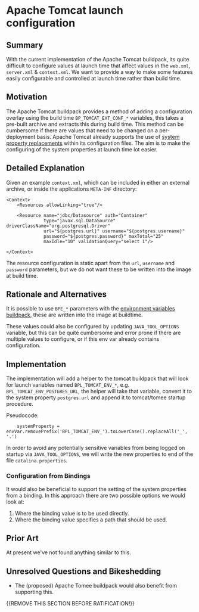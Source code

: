 # Apache Tomcat launch configuration

## Summary

With the current implementation of the Apache Tomcat buildpack, its quite difficult to configure values at launch time that affect values in the `web.xml`, `server.xml` & `context.xml`. We 
want to provide a way to make some features easily configurable and controlled at launch time rather than build time.

## Motivation

The Apache Tomcat buildpack provides a method of adding a configuration overlay using the build time `BP_TOMCAT_EXT_CONF_*` variables, this takes a pre-built archive
and extracts this during build time. This method can be cumbersome if there are values that need to be changed on a per-deployment basis.  Apache Tomcat already supports
the use of [system property replacements](https://tomcat.apache.org/tomcat-9.0-doc/config/systemprops.html#Property_replacements) within its configuration files.  The aim is to make
the configuring of the system properties at launch time lot easier.
 
## Detailed Explanation

Given an example `context.xml`, which can be included in either an external archive, or inside the applications `META-INF` directory:

```
<Context>
    <Resources allowLinking="true"/>

    <Resource name="jdbc/Datasource" auth="Container"
              type="javax.sql.DataSource" driverClassName="org.postgresql.Driver"
              url="${postgres.url}" username="${postgres.username}"
              password="${postgres.password}" maxTotal="25"
              maxIdle="10" validationQuery="select 1"/>

</Context>
```

The resource configuration is static apart from the `url`, `username` and `password` parameters, but we do not want these to be written into the image at build time.

## Rationale and Alternatives

It is possible to use `BPE_*` parameters with the [environment variables buildpack](https://github.com/paketo-buildpacks/environment-variables), these are written into the image at buildtime.

These values could also be configured by updating `JAVA_TOOL_OPTIONS` variable, but this can be quite cumbersome and error prone if there are multiple values to configure, or if this env var already
contains configuration.

## Implementation

The implementation will add a helper to the tomcat buildpack that will look for launch variables named `BPL_TOMCAT_ENV_*`, e.g. `BPL_TOMCAT_ENV_POSTGRES_URL`, the helper 
will take that variable, convert it to the system property `postgres.url` and append it to tomcat/tomee startup procedure.

Pseudocode:
```
	systemProperty = envVar.removePrefix('BPL_TOMCAT_ENV_').toLowerCase().replaceAll('_', '.')
```

In order to avoid any potentially sensitive variables from being logged on startup via `JAVA_TOOL_OPTIONS`, we will write the new properties to end of the file `catalina.properties`.

### Configuration from Bindings

It would also be beneficial to support the setting of the system properties from a binding.  In this approach there are two possible options we would look at:

1) Where the binding value is to be used directly.
2) Where the binding value specifies a path that should be used.

## Prior Art

At present we've not found anything similar to this.

## Unresolved Questions and Bikeshedding

* The (proposed) Apache Tomee buildpack would also benefit from supporting this.

{{REMOVE THIS SECTION BEFORE RATIFICATION!}}

